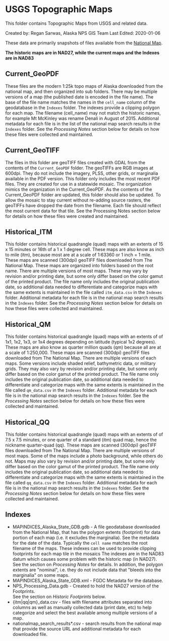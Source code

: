 USGS Topographic Maps
=====================

This folder contains Topographic Maps from USGS and related data.

Created by: Regan Sarwas, Alaska NPS GIS Team
Last Edited: 2020-01-06

These data are primarily snapshots of files available
from the [National Map](https://viewer.nationalmap.gov).

**The historic maps are in NAD27, while the current maps and the
Indexes are in NAD83**

Current_GeoPDF
--------------
These files are the modern 1:25k topo maps of Alaska downloaded from the
national map, and then organized into sub folders.  There may be multiple
versions of a map (the published date is encoded in the file name).
The base of the file name matches the names in the `cell_name` column
of the geodatabase in the `Indexes` folder.  The indexes provide a clipping
polygon for each map. The filename (cell_name) may not match the historic
names, for example Mt McKinley was rename Denali in August of 2015. Additional
metadata for each file is in the list of the national map search results in the
`Indexes` folder. See the _Processing Notes_ section below for details on how
these files were collected and maintained.

Current_GeoTIFF
---------------
The files in this folder are geoTIFF files created with GDAL from the contents
of the `Current_GeoPDF` folder. The geoTIFFs are RGB images at 600dpi.
They do not include the imagery, PLSS, other grids, or marginalia available
in the PDF version.  This folder only includes the most recent PDF files.
They are created for use in a statewide mosaic. The organization mimics
the organization in the Current_GeoPDF. As the contents of the Current_GeoPDF
folder are updated, this folder should also be updated.  To allow the mosaic
to stay current without re-adding source rasters, the geoTIFFs have dropped
the date from the filename.  Each file should reflect the most current data
for that tile.  See the Processing Notes section below for details on how
these files were created and maintained.

Historical_ITM
--------------
This folder contains historical quadrangle (quad) maps with an extents of
15 x 15 minutes or 16th of a 1 x 1 degree cell. These maps are also know as
inch to mile (itm), because most are at a scale of 1:63360 or 1 inch = 1 mile.
These maps are scanned (300dpi) geoTIFF files downloaded from The National Map.
These maps are organized into folders based on the root name.  There are
multiple versions of most maps.  These may vary by revision and/or printing
date, but some only differ based on the color gamut of the printed product.
The file name only includes the original publication date, so additional data
needed to differentiate and categorize maps with the same extents is maintained
in the file called `itm_data.csv` in the `Indexes` folder. Additional metadata
for each file is in the national map search results in the `Indexes` folder.
See the _Processing Notes_ section below for details on how these files were
collected and maintained.

Historical_QM
-------------
This folder contains historical quadrangle (quad) maps with an extents of
of 1x1, 1x2, 1x3, or 1x4 degrees depending on latitude (typical 1x2 degrees).
These maps are also know as quarter million quads (qm) because all are at a
scale of 1:250,000. These maps are scanned (300dpi) geoTIFF files downloaded
from The National Map. There are multiple versions of each maps.  Some versions
include shaded relief, bathymetric data, or military grids. They may also vary
by revision and/or printing date, but some only differ based on the color gamut
of the printed product. The file name only includes the original publication
date, so additional data needed to differentiate and categorize maps with the
same extents is maintained in the file called `qm_data.csv` in the `Indexes`
folder. Additional metadata for each file is in the national map search results
in the `Indexes` folder. See the _Processing Notes_ section below for details
on how these files were collected and maintained.

Historical_QQ
-------------
This folder contains historical quadrangle (quad) maps with an extents of
of 7.5 x 7.5 minutes, or one quarter of a standard (itm) quad map, hence the
nickname quarter-quad (qq). These maps are scanned (300dpi) geoTIFF files
downloaded from The National Map. There are multiple versions of most maps.
Some of the maps include a photo background, while others do not. Maps may
also vary by revision and/or printing date, but some only differ based on the
color gamut of the printed product. The file name only includes the original
publication date, so additional data needed to differentiate and categorize
maps with the same extents is maintained in the file called `qq_data.csv` in
the `Indexes` folder. Additional metadata for each file is in the national map
search results in the `Indexes` folder. See the _Processing Notes_ section
below for details on how these files were collected and maintained.

Indexes
-------
* MAPINDICES_Alaska_State_GDB.gdb - A file geodatabase downloaded from the
  National Map, that has the polygon extents (footprint) for data portion of
  each map (i.e. it excludes the marginalia). See the metadata for the date
  of the data.  Typically the `cell name` matches the root filename of the maps.
  These indexes can be used to provide clipping footprints for each map tile
  in the mosaics  The indexes are in the NAD83 datum which causes some problem
  with the historic map (in NAD27).  See the section on _Processing Notes_ for
  details.  In addition, the polygon extents are "nominal", i.e. they do not
  include data that "bleeds into the marginalia" on some maps.
* MAPINDICES_Alaska_State_GDB.xml - FGDC Metadata for the database.
* NPS_Processing_Data.gdb - Created to hold the NAD27 version of the Footprints.  
  See the section on _Historic Footprints_ below.
* {itm|qq|qm}_data.csv - files with filename attributes separated into columns
  as well as manually collected data (print date, etc) to help categorize and
  select the best available among multiple versions of a map.
* nationalmap_search_results*.csv - search results from the national map
  that provide the source URL and additional metadata for each downloaded file.
